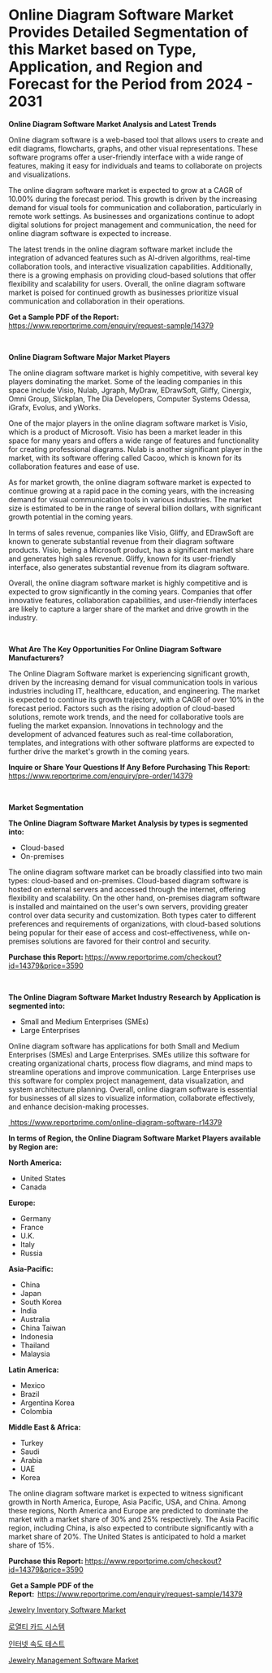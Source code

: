 <p><h1>Online Diagram Software Market Provides Detailed Segmentation of this Market based on Type, Application, and Region and Forecast for the Period from 2024 - 2031</h1></p><p><strong>Online Diagram Software Market Analysis and Latest Trends</strong></p>
<p><p>Online diagram software is a web-based tool that allows users to create and edit diagrams, flowcharts, graphs, and other visual representations. These software programs offer a user-friendly interface with a wide range of features, making it easy for individuals and teams to collaborate on projects and visualizations.</p><p>The online diagram software market is expected to grow at a CAGR of 10.00% during the forecast period. This growth is driven by the increasing demand for visual tools for communication and collaboration, particularly in remote work settings. As businesses and organizations continue to adopt digital solutions for project management and communication, the need for online diagram software is expected to increase.</p><p>The latest trends in the online diagram software market include the integration of advanced features such as AI-driven algorithms, real-time collaboration tools, and interactive visualization capabilities. Additionally, there is a growing emphasis on providing cloud-based solutions that offer flexibility and scalability for users. Overall, the online diagram software market is poised for continued growth as businesses prioritize visual communication and collaboration in their operations.</p></p>
<p><strong>Get a Sample PDF of the Report:&nbsp;</strong> <a href="https://www.reportprime.com/enquiry/request-sample/14379">https://www.reportprime.com/enquiry/request-sample/14379</a></p>
<p>&nbsp;</p>
<p><strong>Online Diagram Software Major Market Players</strong></p>
<p><p>The online diagram software market is highly competitive, with several key players dominating the market. Some of the leading companies in this space include Visio, Nulab, Jgraph, MyDraw, EDrawSoft, Gliffy, Cinergix, Omni Group, Slickplan, The Dia Developers, Computer Systems Odessa, iGrafx, Evolus, and yWorks.</p><p>One of the major players in the online diagram software market is Visio, which is a product of Microsoft. Visio has been a market leader in this space for many years and offers a wide range of features and functionality for creating professional diagrams. Nulab is another significant player in the market, with its software offering called Cacoo, which is known for its collaboration features and ease of use.</p><p>As for market growth, the online diagram software market is expected to continue growing at a rapid pace in the coming years, with the increasing demand for visual communication tools in various industries. The market size is estimated to be in the range of several billion dollars, with significant growth potential in the coming years.</p><p>In terms of sales revenue, companies like Visio, Gliffy, and EDrawSoft are known to generate substantial revenue from their diagram software products. Visio, being a Microsoft product, has a significant market share and generates high sales revenue. Gliffy, known for its user-friendly interface, also generates substantial revenue from its diagram software.</p><p>Overall, the online diagram software market is highly competitive and is expected to grow significantly in the coming years. Companies that offer innovative features, collaboration capabilities, and user-friendly interfaces are likely to capture a larger share of the market and drive growth in the industry.</p></p>
<p>&nbsp;</p>
<p><strong>What Are The Key Opportunities For Online Diagram Software Manufacturers?</strong></p>
<p><p>The Online Diagram Software market is experiencing significant growth, driven by the increasing demand for visual communication tools in various industries including IT, healthcare, education, and engineering. The market is expected to continue its growth trajectory, with a CAGR of over 10% in the forecast period. Factors such as the rising adoption of cloud-based solutions, remote work trends, and the need for collaborative tools are fueling the market expansion. Innovations in technology and the development of advanced features such as real-time collaboration, templates, and integrations with other software platforms are expected to further drive the market's growth in the coming years.</p></p>
<p><strong>Inquire or Share Your Questions If Any Before Purchasing This Report:</strong> <a href="https://www.reportprime.com/enquiry/pre-order/14379">https://www.reportprime.com/enquiry/pre-order/14379</a></p>
<p>&nbsp;</p>
<p><strong>Market Segmentation</strong></p>
<p><strong>The Online Diagram Software Market Analysis by types is segmented into:</strong></p>
<p><ul><li>Cloud-based</li><li>On-premises</li></ul></p>
<p><p>The online diagram software market can be broadly classified into two main types: cloud-based and on-premises. Cloud-based diagram software is hosted on external servers and accessed through the internet, offering flexibility and scalability. On the other hand, on-premises diagram software is installed and maintained on the user's own servers, providing greater control over data security and customization. Both types cater to different preferences and requirements of organizations, with cloud-based solutions being popular for their ease of access and cost-effectiveness, while on-premises solutions are favored for their control and security.</p></p>
<p><strong>Purchase this Report:&nbsp;</strong><a href="https://www.reportprime.com/checkout?id=14379&price=3590">https://www.reportprime.com/checkout?id=14379&price=3590</a></p>
<p>&nbsp;</p>
<p><strong>The Online Diagram Software Market Industry Research by Application is segmented into:</strong></p>
<p><ul><li>Small and Medium Enterprises (SMEs)</li><li>Large Enterprises</li></ul></p>
<p><p>Online diagram software has applications for both Small and Medium Enterprises (SMEs) and Large Enterprises. SMEs utilize this software for creating organizational charts, process flow diagrams, and mind maps to streamline operations and improve communication. Large Enterprises use this software for complex project management, data visualization, and system architecture planning. Overall, online diagram software is essential for businesses of all sizes to visualize information, collaborate effectively, and enhance decision-making processes.</p></p>
<p><a href="https://www.reportprime.com/online-diagram-software-r14379">&nbsp;https://www.reportprime.com/online-diagram-software-r14379</a></p>
<p><strong>In terms of Region, the Online Diagram Software Market Players available by Region are:</strong></p>
<p>
    <p> <strong> North America: </strong>
        <ul>
            <li>United States</li>
            <li>Canada</li>
        </ul>
        </p> 
    <p> <strong> Europe: </strong>
        <ul>
            <li>Germany</li>
            <li>France</li>
            <li>U.K.</li>
            <li>Italy</li>
            <li>Russia</li>
        </ul>
        </p> 
    <p> <strong> Asia-Pacific: </strong>
        <ul>
            <li>China</li>
            <li>Japan</li>
            <li>South Korea</li>
            <li>India</li>
            <li>Australia</li>
            <li>China Taiwan</li>
            <li>Indonesia</li>
            <li>Thailand</li>
            <li>Malaysia</li>
        </ul>
        </p> 
    <p> <strong> Latin America: </strong>
        <ul>
            <li>Mexico</li>
            <li>Brazil</li>
            <li>Argentina Korea</li>
            <li>Colombia</li>
        </ul>
        </p> 
    <p> <strong> Middle East & Africa: </strong>
        <ul>
            <li>Turkey</li>
            <li>Saudi</li>
            <li>Arabia</li>
            <li>UAE</li>
            <li>Korea</li>
        </ul>
    </p>
    </p>
<p><p>The online diagram software market is expected to witness significant growth in North America, Europe, Asia Pacific, USA, and China. Among these regions, North America and Europe are predicted to dominate the market with a market share of 30% and 25% respectively. The Asia Pacific region, including China, is also expected to contribute significantly with a market share of 20%. The United States is anticipated to hold a market share of 15%.</p></p>
<p><strong>Purchase this Report: </strong><a href="https://www.reportprime.com/checkout?id=14379&price=3590">https://www.reportprime.com/checkout?id=14379&price=3590</a></p>
<p>&nbsp;<strong>Get a Sample PDF of the Report:&nbsp;&nbsp;</strong><a href="https://www.reportprime.com/enquiry/request-sample/14379">https://www.reportprime.com/enquiry/request-sample/14379</a></p>
<p><strong></strong></p>
<p><p><a href="https://github.com/kathiaseamanalvaradovlprc2h/Market-Research-Report-List-2/blob/main/jewelry-inventory-software-market.md">Jewelry Inventory Software Market</a></p><p><a href="https://github.com/valroy852/Market-Research-Report-List-1/blob/main/442042775300.md">로열티 카드 시스템</a></p><p><a href="https://github.com/RonSpencer61/Market-Research-Report-List-1/blob/main/654263575301.md">인터넷 속도 테스트</a></p><p><a href="https://github.com/wusalecollins540tpqoz/Market-Research-Report-List-2/blob/main/jewelry-management-software-market.md">Jewelry Management Software Market</a></p></p>